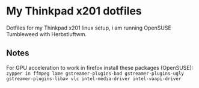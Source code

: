 # My Thinkpad x201 dotfiles
Dotfiles for my Thinkpad x201 linux setup, i am running OpenSUSE Tumbleweed with Herbstluftwm.

## Notes
For GPU acceleration to work in firefox install these packages (OpenSUSE):
```zypper in ffmpeg lame gstreamer-plugins-bad gstreamer-plugins-ugly gstreamer-plugins-libav vlc intel-media-driver intel-vaapi-driver```
